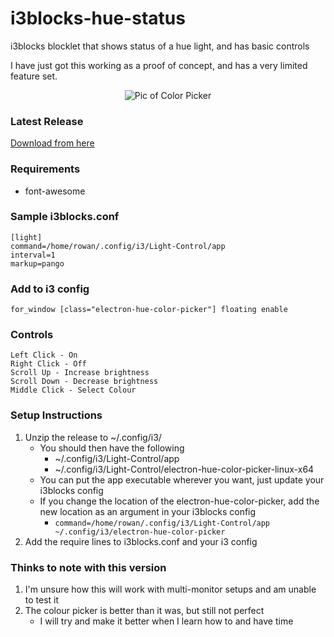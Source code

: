 # i3blocks-hue-status
i3blocks blocklet that shows status of a hue light, and has basic controls

I have just got this working as a proof of concept, and has a very limited feature set.

<p align="center">
  <img src="https://user-images.githubusercontent.com/9976046/37248460-bcbc0472-24ca-11e8-9885-183edd1a986a.png" alt="Pic of Color Picker"/>
</p>

### Latest Release
[Download from here](https://github.com/Rauwomos/i3blocks-hue-status/releases/latest)

### Requirements
* font-awesome

### Sample i3blocks.conf
```
[light]
command=/home/rowan/.config/i3/Light-Control/app
interval=1
markup=pango
```

### Add to i3 config
```
for_window [class="electron-hue-color-picker"] floating enable
```

### Controls
```
Left Click - On
Right Click - Off
Scroll Up - Increase brightness
Scroll Down - Decrease brightness
Middle Click - Select Colour
```

### Setup Instructions
1. Unzip the release to ~/.config/i3/
	* You should then have the following
		* ~/.config/i3/Light-Control/app
		* ~/.config/i3/Light-Control/electron-hue-color-picker-linux-x64
	* You can put the app executable wherever you want, just update your i3blocks config
	* If you change the location of the electron-hue-color-picker, add the new location as an argument in your i3blocks config
		* `command=/home/rowan/.config/i3/Light-Control/app ~/.config/i3/electron-hue-color-picker`
2. Add the require lines to i3blocks.conf and your i3 config

### Thinks to note with this version
1. I'm unsure how this will work with multi-monitor setups and am unable to test it
2. The colour picker is better than it was, but still not perfect
    * I will try and make it better when I learn how to and have time

